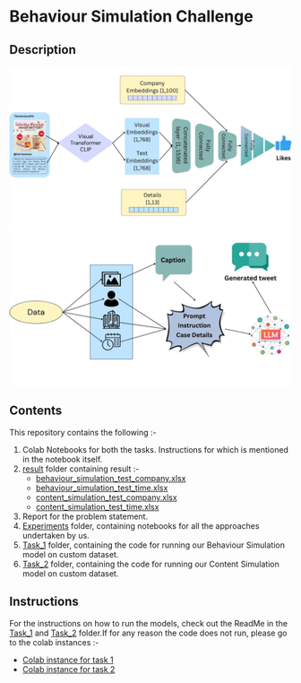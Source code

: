 # Behaviour Simulation Challenge

## Description

![Approach for Task 1](media\Task1.jpg)
![Approach for Task 2](media\Task2.jpg)

## Contents
This repository contains the following :-
1. Colab Notebooks for both the tasks. Instructions for which is mentioned in the notebook itself. 
2. [result](result/) folder containing result :-
    - [behaviour_simulation_test_company.xlsx](/results/behaviour_simulation_test_company.xlsx)
    - [behaviour_simulation_test_time.xlsx](/results/behaviour_simulation_test_time.xlsx)
    - [content_simulation_test_company.xlsx](/results/content_simulation_test_company.xlsx)
    - [content_simulation_test_time.xlsx](/results/content_simulation_test_time.xlsx)
3. Report for the problem statement. 
4. [Experiments](Experiments/) folder, containing notebooks for all the approaches undertaken by us.
5. [Task_1](Task_1/) folder, containing the code for running our Behaviour Simulation model on custom dataset.
6. [Task_2](Task_2/) folder, containing the code for running our Content Simulation model on custom dataset.

## Instructions
For the instructions on how to run the models, check out the ReadMe in the [Task_1](Task_1/) and [Task_2](Task_2/) folder.If for any reason the code does not run, please go to the colab instances :-
- [Colab instance for task 1]()
- [Colab instance for task 2](https://colab.research.google.com/drive/1Lyfixl-h7PeEf8RakbjMA9LWdhfl2mBe?usp=sharing)